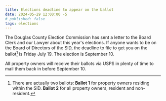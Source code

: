 ```yaml
---
title: Elections deadline to appear on the ballot
date: 2024-05-29 12:00:00 -5
# published: false
tags: elections
---
```

The Douglas County Election Commission has sent a letter to the Board Clerk and our Lawyer about
this year's elections. If anyone wants to be on the Board of Directors of the SID, the deadline
to file to get you on the ballot[^1] is Friday July 19. The election is September 10.
<!-- excerpt -->
All property owners will receive their ballots via USPS in plenty of time to mail them back in
before September 10.

[^1]: There are actually two ballots: **Ballot 1** for property owners residing within the SID.
**Ballot 2** for all property owners, resident and non-resident.
